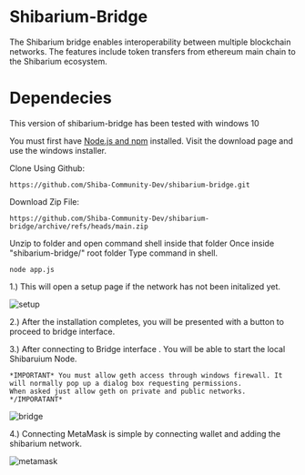 # Shibarium-Bridge

The Shibarium bridge enables interoperability between multiple blockchain networks.
The features include token transfers from ethereum main chain to the Shibarium ecosystem.


# Dependecies

This version of shibarium-bridge has been tested with windows 10 

You must first have [Node.js and npm](https://nodejs.org/en/download/ "Node.js and npm") installed.
Visit the download page and use the windows installer.



Clone Using Github:

`https://github.com/Shiba-Community-Dev/shibarium-bridge.git`

Download Zip File:

`https://github.com/Shiba-Community-Dev/shibarium-bridge/archive/refs/heads/main.zip`

Unzip to folder and open command shell inside that folder
Once inside "shibarium-bridge/" root folder Type command in shell.

`node app.js`


1.) This will open a setup page if the network has not been initalized yet.

![setup](https://github.com/Shiba-Community-Dev/shibarium-bridge/blob/main/test/shibarium_setup.jpg "setup")

2.) After the installation completes, you will be presented with a button to proceed to bridge interface.


3.) After connecting to Bridge interface . You will be able to start the local Shibaruium Node.
    
    *IMPORTANT* You must allow geth access through windows firewall. It will normally pop up a dialog box requesting permissions. 
    When asked just allow geth on private and public networks. */IMPORATANT*

![bridge](https://github.com/Shiba-Community-Dev/shibarium-bridge/blob/main/test/shibarium_bridge_interface.jpg "bridge")

4.) Connecting MetaMask is simple by connecting wallet and adding the shibarium network.

![metamask](https://github.com/Shiba-Community-Dev/shibarium-bridge/blob/main/test/shibarium_metamask.jpg "metamask")

